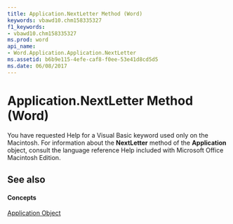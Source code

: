 ```yaml
---
title: Application.NextLetter Method (Word)
keywords: vbawd10.chm158335327
f1_keywords:
- vbawd10.chm158335327
ms.prod: word
api_name:
- Word.Application.Application.NextLetter
ms.assetid: b6b9e115-4efe-caf8-f0ee-53e41d8cd5d5
ms.date: 06/08/2017
---
```



# Application.NextLetter Method (Word)

You have requested Help for a Visual Basic keyword used only on the Macintosh. For information about the  **NextLetter** method of the **Application** object, consult the language reference Help included with Microsoft Office Macintosh Edition.


## See also


#### Concepts


[Application Object](Word.Application.md)

